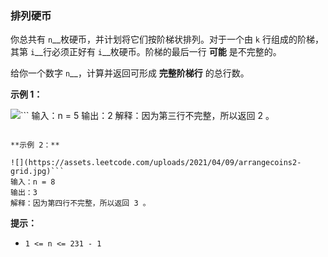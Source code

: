 ### 排列硬币 ###
你总共有 `n`__枚硬币，并计划将它们按阶梯状排列。对于一个由 `k` 行组成的阶梯，其第 `i`__行必须正好有 `i`__枚硬币。阶梯的最后一行 **可能** 是不完整的。

给你一个数字 `n`__，计算并返回可形成 **完整阶梯行** 的总行数。



**示例 1：**

![](https://assets.leetcode.com/uploads/2021/04/09/arrangecoins1-grid.jpg)```
输入：n = 5
输出：2
解释：因为第三行不完整，所以返回 2 。
```

**示例 2：**

![](https://assets.leetcode.com/uploads/2021/04/09/arrangecoins2-grid.jpg)```
输入：n = 8
输出：3
解释：因为第四行不完整，所以返回 3 。
```



**提示：**

* `1 <= n <= 231 - 1`

